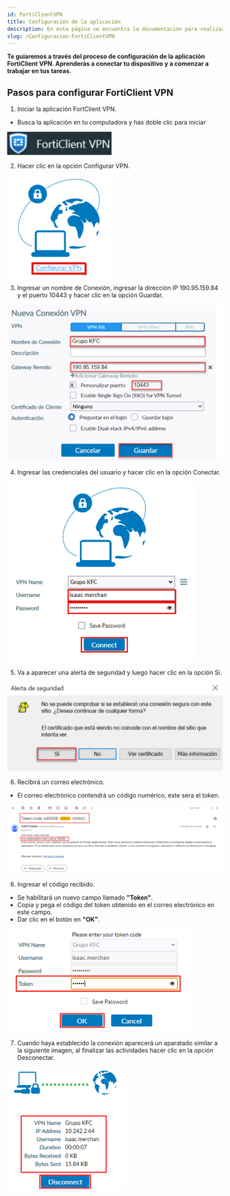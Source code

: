 ```yaml
---
id: FortiClientVPN
title: Configuración de la aplicación
description: En esta página se encuentra la documentación para realizar la configuración de FortiClient
slug: /Configuracion-FortiClientVPN
---
```



 **Te guiaremos a través del proceso de configuración de la aplicación FortiClient VPN. Aprenderás a conectar tu dispositivo  y a comenzar a trabajar en tus tareas.**
## Pasos para configurar FortiClient VPN
1. Iniciar la aplicación FortClient VPN.
- Busca la aplicación en tu computadora y has doble clic para iniciar

![Iniciar](./img/IniciarFCVPN.png)

2. Hacer clic en la opción Configurar VPN.

![ConfigurarVPN](./img/ConfigurarVPN.png)

3. Ingresar un nombre de Conexión, ingresar la dirección IP 190.95.159.84 y el puerto 10443 y hacer clic en la opción Guardar.

![NuevaConexión](./img/NuevaConexionVPN.png)

4. Ingresar las credenciales del usuario y hacer clic en la opción Conectar.

![Credenciales](./img/CredencialesFCVPN.png)

5. Va a aparecer una alerta de seguridad y luego hacer clic en la opción Si.

![Alerta de Seguridad](./img/AlertaSeguridad.png)

6. Recibirá un correo electrónico.

- El correo electrónico contendrá un código numérico, este sera el token.

![Token Correo Electrónico](./img/TokenCorreo.png)

6. Ingresar el código recibido.
- Se habilitará un nuevo campo llamado **"Token"**.
- Copia y pega el código del token obtenido en el correo electrónico en este campo.
- Dar clic en el botón en **"OK"**.

![Token](./img/Token.png)

7. Cuando haya establecido la conexión aparecerá un aparatado similar a la siguiente imagen, al finalizar las actividades hacer clic en la opción Desconectar.

![Conexión Exitosa](./img/ConexionExitosa.png)

